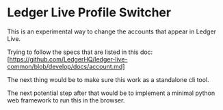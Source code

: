 # Ledger Live Profile Switcher

This is an experimental way to change the accounts that appear in Ledger Live.

Trying to follow the specs that are listed in this doc:
[https://github.com/LedgerHQ/ledger-live-common/blob/develop/docs/account.md]

The next thing would be to make sure this work as a standalone cli tool.

The next potential step after that would be to implement a minimal python web framework to run this in the browser.

